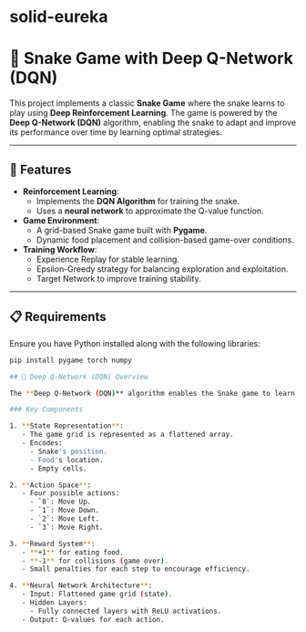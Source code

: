 # solid-eureka
# 🐍 Snake Game with Deep Q-Network (DQN)

This project implements a classic **Snake Game** where the snake learns to play using **Deep Reinforcement Learning**. The game is powered by the **Deep Q-Network (DQN)** algorithm, enabling the snake to adapt and improve its performance over time by learning optimal strategies.

---

## 🚀 Features

- **Reinforcement Learning**:
  - Implements the **DQN Algorithm** for training the snake.
  - Uses a **neural network** to approximate the Q-value function.
- **Game Environment**:
  - A grid-based Snake game built with **Pygame**.
  - Dynamic food placement and collision-based game-over conditions.
- **Training Workflow**:
  - Experience Replay for stable learning.
  - Epsilon-Greedy strategy for balancing exploration and exploitation.
  - Target Network to improve training stability.

---

## 📋 Requirements

Ensure you have Python installed along with the following libraries:

```bash
pip install pygame torch numpy

## 🧠 Deep Q-Network (DQN) Overview

The **Deep Q-Network (DQN)** algorithm enables the Snake game to learn optimal actions by approximating the Q-value function using a neural network. Below are the key components and principles of the implementation:

### Key Components

1. **State Representation**:
   - The game grid is represented as a flattened array.
   - Encodes:
     - Snake's position.
     - Food's location.
     - Empty cells.

2. **Action Space**:
   - Four possible actions: 
     - `0`: Move Up.
     - `1`: Move Down.
     - `2`: Move Left.
     - `3`: Move Right.

3. **Reward System**:
   - **+1** for eating food.
   - **-1** for collisions (game over).
   - Small penalties for each step to encourage efficiency.

4. **Neural Network Architecture**:
   - Input: Flattened game grid (state).
   - Hidden Layers:
     - Fully connected layers with ReLU activations.
   - Output: Q-values for each action.
